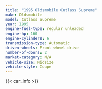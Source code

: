 ```yaml
---
title: "1995 Oldsmobile Cutlass Supreme"
make: Oldsmobile
model: Cutlass Supreme
year: 1995
engine-fuel-type: regular unleaded
engine-hp: 160
engine-cylinders: 6
transmission-type: Automatic
driven-wheels: Front wheel drive
number-of-doors: 2
market-category: N/A
vehicle-size: Midsize
vehicle-style: Coupe
---
```


{{< car_info >}}
